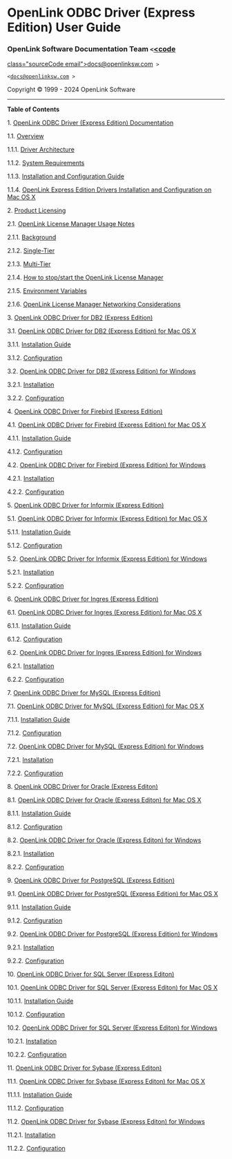 <div id="ee" class="book">

<div class="titlepage">

<div>

<div>

# OpenLink ODBC Driver (Express Edition) User Guide

</div>

<div>

<div class="authorgroup">

<div class="author">

### <span class="orgname">OpenLink Software Documentation Team </span> `<`<a href="mailto:docs@openlinksw.com%0A" class="email"><code
class="sourceCode email">docs@openlinksw.com</code></a>` >`

`<`<a href="mailto:docs@openlinksw.com%0A" class="email"><code
class="sourceCode email">docs@openlinksw.com</code></a>` >`

</div>

</div>

</div>

<div>

Copyright © 1999 - 2024 OpenLink Software

</div>

</div>

------------------------------------------------------------------------

</div>

<div class="toc">

**Table of Contents**

<span class="chapter">1. [OpenLink ODBC Driver (Express Edition)
Documentation](ee_EEIntro.html)</span>

<span class="sect1">1.1. [Overview](eeoverview.html)</span>

<span class="sect2">1.1.1. [Driver
Architecture](eeoverview.html#eearch)</span>

<span class="sect2">1.1.2. [System
Requirements](eeoverview.html#eesysreq)</span>

<span class="sect2">1.1.3. [Installation and Configuration
Guide](eeoverview.html#eeinstallconf)</span>

<span class="sect2">1.1.4. [OpenLink Express Edition Drivers
Installation and Configuration on Mac OS
X](eeoverview.html#eeinstallconfmacosx)</span>

<span class="chapter">2. [Product Licensing](ee_licensing.html)</span>

<span class="sect1">2.1. [OpenLink License Manager Usage
Notes](ee_oplmgr.html) </span>

<span class="sect2">2.1.1. [Background](ee_oplmgr.html#ee_oplmgrbckgrnd)
</span>

<span class="sect2">2.1.2. [Single-Tier](ee_oplmgr.html#ee_oplmgrst)
</span>

<span class="sect2">2.1.3. [Multi-Tier](ee_oplmgr.html#ee_oplmgrmt)
</span>

<span class="sect2">2.1.4. [How to stop/start the OpenLink License
Manager](ee_oplmgr.html#ee_oplmgrhowto) </span>

<span class="sect2">2.1.5. [Environment
Variables](ee_oplmgr.html#ee_oplmgrenvvar) </span>

<span class="sect2">2.1.6. [OpenLink License Manager Networking
Considerations](ee_oplmgr.html#ee_oplmgrnetwork) </span>

<span class="chapter">3. [OpenLink ODBC Driver for DB2 (Express
Edition)](ee_EEDB2.html) </span>

<span class="sect1">3.1. [OpenLink ODBC Driver for DB2 (Express Edition)
for Mac OS X](eedb2mac.html)</span>

<span class="sect2">3.1.1. [Installation
Guide](eedb2mac.html#eedb2macinstall)</span>

<span class="sect2">3.1.2.
[Configuration](eedb2mac.html#eedb2macconf)</span>

<span class="sect1">3.2. [OpenLink ODBC Driver for DB2 (Express Edition)
for Windows](eedb2win.html)</span>

<span class="sect2">3.2.1.
[Installation](eedb2win.html#eedb2wininst)</span>

<span class="sect2">3.2.2.
[Configuration](eedb2win.html#eedb2winconf)</span>

<span class="chapter">4. [OpenLink ODBC Driver for Firebird (Express
Edition)](ee_EEFireBird.html) </span>

<span class="sect1">4.1. [OpenLink ODBC Driver for Firebird (Express
Edition) for Mac OS X](eefirebirdrwin.html)</span>

<span class="sect2">4.1.1. [Installation
Guide](eefirebirdrwin.html#eefirebirdmacinst)</span>

<span class="sect2">4.1.2.
[Configuration](eefirebirdrwin.html#eefirebirdmacconf)</span>

<span class="sect1">4.2. [OpenLink ODBC Driver for Firebird (Express
Edition) for Windows](eefirebirdwin.html)</span>

<span class="sect2">4.2.1.
[Installation](eefirebirdwin.html#eefirebirdwininst)</span>

<span class="sect2">4.2.2.
[Configuration](eefirebirdwin.html#eefirebirdwinconf)</span>

<span class="chapter">5. [OpenLink ODBC Driver for Informix (Express
Edition)](ee_EEInformix.html) </span>

<span class="sect1">5.1. [OpenLink ODBC Driver for Informix (Express
Edition) for Mac OS X](eeinformixmac.html)</span>

<span class="sect2">5.1.1. [Installation
Guide](eeinformixmac.html#eeinfmacinstall)</span>

<span class="sect2">5.1.2.
[Configuration](eeinformixmac.html#eeinfmacconf)</span>

<span class="sect1">5.2. [OpenLink ODBC Driver for Informix (Express
Edition) for Windows](eeinformixwin.html)</span>

<span class="sect2">5.2.1.
[Installation](eeinformixwin.html#eeinformixwininst)</span>

<span class="sect2">5.2.2.
[Configuration](eeinformixwin.html#eeinformixwinconf)</span>

<span class="chapter">6. [OpenLink ODBC Driver for Ingres (Express
Edition)](ee_EEIngres.html) </span>

<span class="sect1">6.1. [OpenLink ODBC Driver for Ingres (Express
Edition) for Mac OS X](eeingresmac.html)</span>

<span class="sect2">6.1.1. [Installation
Guide](eeingresmac.html#eeingresmacinstall)</span>

<span class="sect2">6.1.2.
[Configuration](eeingresmac.html#eeingresmacconf)</span>

<span class="sect1">6.2. [OpenLink ODBC Driver for Ingres (Express
Edition) for Windows](eeingreswin.html)</span>

<span class="sect2">6.2.1.
[Installation](eeingreswin.html#eeingreswininst)</span>

<span class="sect2">6.2.2.
[Configuration](eeingreswin.html#eeingreswinconf)</span>

<span class="chapter">7. [OpenLink ODBC Driver for MySQL (Express
Edition)](ee_EEMySQL.html) </span>

<span class="sect1">7.1. [OpenLink ODBC Driver for MySQL (Express
Edition) for Mac OS X](eemysqlmac.html)</span>

<span class="sect2">7.1.1. [Installation
Guide](eemysqlmac.html#eemysqlmacinst)</span>

<span class="sect2">7.1.2.
[Configuration](eemysqlmac.html#eemysqlmacconf)</span>

<span class="sect1">7.2. [OpenLink ODBC Driver for MySQL (Express
Edition) for Windows](eemysqlwin.html)</span>

<span class="sect2">7.2.1.
[Installation](eemysqlwin.html#eemysqlwininst)</span>

<span class="sect2">7.2.2.
[Configuration](eemysqlwin.html#eemysqlwinconf)</span>

<span class="chapter">8. [OpenLink ODBC Driver for Oracle (Express
Editon)](ee_EEOracle.html) </span>

<span class="sect1">8.1. [OpenLink ODBC Driver for Oracle (Express
Editon) for Mac OS X](eeoraclemac.html)</span>

<span class="sect2">8.1.1. [Installation
Guide](eeoraclemac.html#eeoraclemacinst)</span>

<span class="sect2">8.1.2.
[Configuration](eeoraclemac.html#eeoraclemacconf)</span>

<span class="sect1">8.2. [OpenLink ODBC Driver for Oracle (Express
Editon) for Windows](eeoraclewin.html)</span>

<span class="sect2">8.2.1.
[Installation](eeoraclewin.html#eeoraclewininst)</span>

<span class="sect2">8.2.2.
[Configuration](eeoraclewin.html#eeoraclewinconf)</span>

<span class="chapter">9. [OpenLink ODBC Driver for PostgreSQL (Express
Edition)](ee_EEPostgres.html) </span>

<span class="sect1">9.1. [OpenLink ODBC Driver for PostgreSQL (Express
Edition) for Mac OS X](eepostgresqlmac.html)</span>

<span class="sect2">9.1.1. [Installation
Guide](eepostgresqlmac.html#eepostgresqlmacinst)</span>

<span class="sect2">9.1.2.
[Configuration](eepostgresqlmac.html#eepostgresqlmacconf) </span>

<span class="sect1">9.2. [OpenLink ODBC Driver for PostgreSQL (Express
Edition) for Windows](eepostgresqlwin.html)</span>

<span class="sect2">9.2.1.
[Installation](eepostgresqlwin.html#eepostgresqlwininst)</span>

<span class="sect2">9.2.2.
[Configuration](eepostgresqlwin.html#eepostgresqlwinconf)</span>

<span class="chapter">10. [OpenLink ODBC Driver for SQL Server (Express
Editon)](ee_EESQLServer.html) </span>

<span class="sect1">10.1. [OpenLink ODBC Driver for SQL Server (Express
Editon) for Mac OS X](eesqlmac.html)</span>

<span class="sect2">10.1.1. [Installation
Guide](eesqlmac.html#eesqlmacinst)</span>

<span class="sect2">10.1.2. [Configuration](eesqlmac.html#eesqlmacconf)
</span>

<span class="sect1">10.2. [OpenLink ODBC Driver for SQL Server (Express
Editon) for Windows](eesqlwin.html)</span>

<span class="sect2">10.2.1.
[Installation](eesqlwin.html#eesqlwininst)</span>

<span class="sect2">10.2.2.
[Configuration](eesqlwin.html#eesqlwinconf)</span>

<span class="chapter">11. [OpenLink ODBC Driver for Sybase (Express
Editon)](ee_EESybase.html) </span>

<span class="sect1">11.1. [OpenLink ODBC Driver for Sybase (Express
Editon) for Mac OS X](eesybasemac.html)</span>

<span class="sect2">11.1.1. [Installation
Guide](eesybasemac.html#eesybasemacinst) </span>

<span class="sect2">11.1.2.
[Configuration](eesybasemac.html#eesybasemacconf) </span>

<span class="sect1">11.2. [OpenLink ODBC Driver for Sybase (Express
Editon) for Windows](eesysbasewin.html)</span>

<span class="sect2">11.2.1.
[Installation](eesysbasewin.html#eesybasewininst)</span>

<span class="sect2">11.2.2.
[Configuration](eesysbasewin.html#eesybasewinconf)</span>

</div>

</div>
